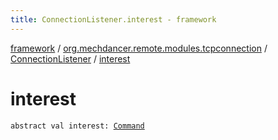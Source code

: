 ```yaml
---
title: ConnectionListener.interest - framework
---
```


[framework](../../index.html) / [org.mechdancer.remote.modules.tcpconnection](../index.html) / [ConnectionListener](index.html) / [interest](./interest.html)

# interest

`abstract val interest: `[`Command`](../../org.mechdancer.remote.resources/-command/index.html)